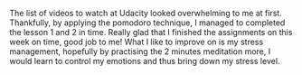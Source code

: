The list of videos to watch at Udacity looked overwhelming to me at first. Thankfully, by applying the pomodoro technique, I managed to completed the lesson 1 and 2 in time. Really glad that I finished the assignments on this week on time, good job to me!
What I like to improve on is my stress management, hopefully by practising the 2 minutes meditation more, I would learn to control my emotions and thus bring down my stress level.
